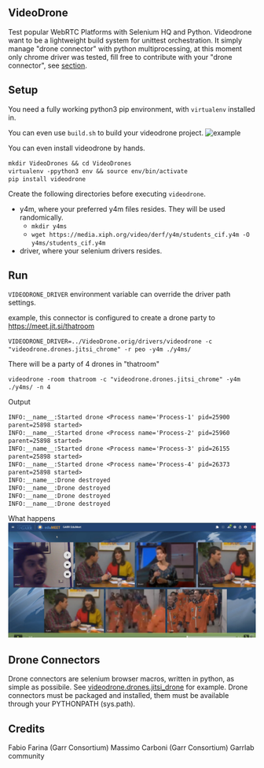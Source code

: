 VideoDrone
----------

Test popular WebRTC Platforms with Selenium HQ and Python.
Videodrone want to be a lightweight build system for unittest orchestration.
It simply manage "drone connector" with python multiprocessing, 
at this moment only chrome driver was tested, 
fill free to contribute with your "drone connector", see [section](#drone-connectors).


Setup
-----

You need a fully working python3 pip environment, with `virtualenv` installed in.

You can even use `build.sh` to build your videodrone project.
![example](gallery/videodrone_autobuild.2-min.gif)

You can even install videodrone by hands.

````
mkdir VideoDrones && cd VideoDrones
virtualenv -ppython3 env && source env/bin/activate
pip install videodrone
````

Create the following directories before executing `videodrone`.

- y4m, where your preferred y4m files resides. They will be used randomically.
  - `mkdir y4ms`
  - `wget https://media.xiph.org/video/derf/y4m/students_cif.y4m -O y4ms/students_cif.y4m`
- driver, where your selenium drivers resides.

Run
---

`VIDEODRONE_DRIVER` environment variable can override the driver path settings.

example, this connector is configured to create a drone party to https://meet.jit.si/thatroom
````
VIDEODRONE_DRIVER=../VideoDrone.orig/drivers/videodrone -c "videodrone.drones.jitsi_chrome" -r peo -y4m ./y4ms/
````

There will be a party of 4 drones in "thatroom"
````
videodrone -room thatroom -c "videodrone.drones.jitsi_chrome" -y4m ./y4ms/ -n 4
````

Output
````
INFO:__name__:Started drone <Process name='Process-1' pid=25900 parent=25898 started>
INFO:__name__:Started drone <Process name='Process-2' pid=25960 parent=25898 started>
INFO:__name__:Started drone <Process name='Process-3' pid=26155 parent=25898 started>
INFO:__name__:Started drone <Process name='Process-4' pid=26373 parent=25898 started>
INFO:__name__:Drone destroyed
INFO:__name__:Drone destroyed
INFO:__name__:Drone destroyed
INFO:__name__:Drone destroyed
````

What happens
![example](gallery/1.png)


Drone Connectors
----------------

Drone connectors are selenium browser macros, written in python, as simple as possibile.
See [videodrone.drones.jitsi_drone](src/videodrone/drones/jitsi_chrome.py) for example.
Drone connectors must be packaged and installed, them must be available through your PYTHONPATH (sys.path).


Credits
-------

Fabio Farina (Garr Consortium)
Massimo Carboni (Garr Consortium)
Garrlab community
